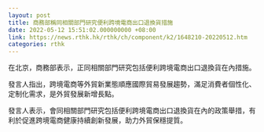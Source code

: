 ```yaml
---
layout: post
title: 商務部稱同相關部門研究便利跨境電商出口退換貨措施
date: 2022-05-12 15:51:02.000000000 +08:00
link: https://news.rthk.hk/rthk/ch/component/k2/1648210-20220512.htm
categories: rthk
---
```


在北京，商務部表示，正同相關部門研究包括便利跨境電商出口退換貨在內措施。

發言人指出，跨境電商等外貿新業態順應國際貿易發展趨勢，滿足消費者個性化、定制化需求，是外貿發展新增長點。

發言人表示，會同相關部門研究包括便利跨境電商出口退換貨在內的政策舉措，有利於促進跨境電商健康持續創新發展，助力外貿保穩提質。
